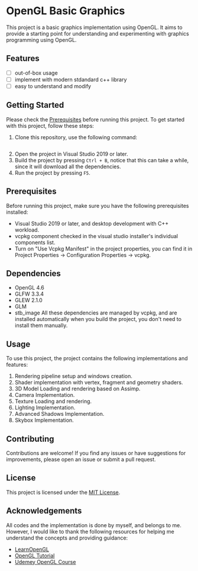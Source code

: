 # OpenGL Basic Graphics

This project is a basic graphics implementation using OpenGL. It aims to provide a starting point for understanding and experimenting with graphics programming using OpenGL.

## Features

- [ ] out-of-box usage
- [ ] implement with modern stdandard c++ library
- [ ] easy to understand and modify

## Getting Started
Please check the [Prerequisites](#prerequisites) before running this project.
To get started with this project, follow these steps:

1. Clone this repository, use the following command:
```git clone https://github.com/daiyk/OpenGLBasicGraphics.git
```
2. Open the project in Visual Studio 2019 or later.
3. Build the project by pressing `Ctrl + B`, notice that this can take a while, since it will download all the dependencies.
4. Run the project by pressing `F5`.

## Prerequisites

Before running this project, make sure you have the following prerequisites installed:

- Visual Studio 2019 or later, and desktop development with C++ workload.
- vcpkg component checked in the visual studio installer's individual components list.
- Turn on "Use Vcpkg Manifest" in the project properties, you can find it in Project Properties -> Configuration Properties -> vcpkg.

## Dependencies
- OpenGL 4.6
- GLFW 3.3.4
- GLEW 2.1.0
- GLM 
- stb_image
All these dependencies are managed by vcpkg, and are installed automatically when you build the project, you don't need to install them manually. 


## Usage

To use this project, the project contains the following implementations and features:

1. Rendering pipeline setup and windows creation.
2. Shader implementation with vertex, fragment and geometry shaders.
3. 3D Model Loading and rendering based on Assimp.
4. Camera Implementation.
5. Texture Loading and rendering.
6. Lighting Implementation.
7. Advanced Shadows Implementation.
8. Skybox Implementation. 

## Contributing

Contributions are welcome! If you find any issues or have suggestions for improvements, please open an issue or submit a pull request.

## License

This project is licensed under the [MIT License](LICENSE).

## Acknowledgements

All codes and the implementation is done by myself, and belongs to me. However, I would like to thank the following resources for helping me understand the concepts and providing guidance:
- [LearnOpenGL](https://learnopengl.com/)
- [OpenGL Tutorial](https://www.opengl-tutorial.org/)
- [Udemey OpenGL Course](https://www.udemy.com/course/graphics-with-modern-opengl/)
